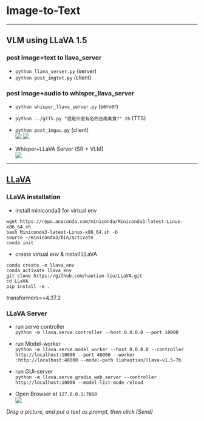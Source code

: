 # Image-to-Text
---
## VLM using LLaVA 1.5

### post image+text to llava_server
* `python llava_server.py` (server)<br>
* `python post_imgtxt.py` (client)<br>

### post image+audio to whisper_llava_server

* `python whisper_llava_server.py` (server)<br> 
* `python ../gTTS.py "這是什麼有名的台南美食?" zh` (TTS)<br>
* `python post_imgau.py` (client)<br>
![](https://github.com/rkuo2000/GenAI/blob/main/Image-to-Text/images/Tainan_BeefSoup.jpg?raw=true)
![](https://github.com/rkuo2000/GenAI/blob/main/assets/post_imgau.png?raw=true)

* Whisper+LLaVA Server (SR + VLM)<br>
![](https://github.com/rkuo2000/GenAI/blob/main/assets/whisper_llava_server.png?raw=true)

---
## [LLaVA](https://llava-vl.github.io/)

### LLaVA installation

* install miniconda3 for virtual env
```
wget https://repo.anaconda.com/miniconda/Miniconda3-latest-Linux-x86_64.sh
bash Miniconda3-latest-Linux-x86_64.sh -b
source ~/miniconda3/bin/activate
conda init
```

* create virtual env & install LLaVA
```
conda create -n llava_env
conda activate llava_env
git clone https://github.com/haotian-liu/LLaVA.git
cd LLaVA
pip install -e .
```
transformers==4.37.2<br>

### LLaVA Server

* run serve controller<br>
`python -m llava.serve.controller --host 0.0.0.0 --port 10000`<br>

* run Model-worker<br>
`python -m llava.serve.model_worker --host 0.0.0.0 --controller http://localhost:10000 --port 40000 --worker :http://localhost:40000 --model-path liuhaotian/llava-v1.5-7b`<br>
* run GUI-server<br>
`python -m llava.serve.gradio_web_server --controller http://localhost:10000 --model-list-mode reload`<br>

* Open Browser at `127.0.0.1:7860`<br>
![](https://github.com/rkuo2000/GenAI/blob/main/assets/LLaVA_Gradio_Server_UI.png?raw=true)

*Drag a picture, and put a text as prompt, then click [Send]*<br>

